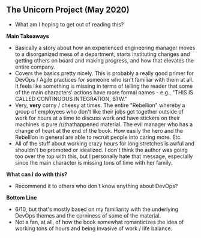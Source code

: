 ## The Unicorn Project (May 2020)
- What am I hoping to get out of reading this?
 
**Main Takeaways**
- Basically a story about how an experienced engineering manager moves to a disorganized mess of a department, starts instituting changes and getting others on board and making progress, and how that elevates the entire company.
- Covers the basics pretty nicely. This is probably a really good primer for DevOps / Agile practices for someone who isn't familiar with them at all. It feels like something is missing in terms of telling the reader that some of the main characters' actions have more formal names - e.g., "THIS IS CALLED CONTINUOUS INTEGRATION, BTW."
- Very, **very** corny / cheesy at times. The entire "Rebellion" whereby a group of employees who don't like their jobs get together outside of work for hours at a time to discuss work and have stickers on their machines is pure /r/thathappened material. The evil manager who has a change of heart at the end of the book. How easily the hero and the Rebellion in general are able to recruit people into caring more. Etc.
- All of the stuff about working crazy hours for long stretches is awful and shouldn't be promoted or idealized. I don't think the author was going too over the top with this, but I personally hate that message, especially since the main character is missing tons of time with her family. 

**What can I do with this?**
- Recommend it to others who don't know anything about DevOps?

**Bottom Line**
- 6/10, but that's mostly based on my familiarity with the underlying DevOps themes and the corniness of some of the material. 
- Not a fan, at all, of how the book somewhat romanticizes the idea of working tons of hours and being invasive of work / life balance.
<!--stackedit_data:
eyJoaXN0b3J5IjpbLTEwMDM4NDYwNiwxNTM0NzAyNTA0LC0yMD
QzMzA3NjVdfQ==
-->